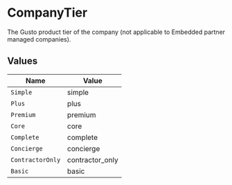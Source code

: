 # CompanyTier

The Gusto product tier of the company (not applicable to Embedded partner managed companies).


## Values

| Name             | Value            |
| ---------------- | ---------------- |
| `Simple`         | simple           |
| `Plus`           | plus             |
| `Premium`        | premium          |
| `Core`           | core             |
| `Complete`       | complete         |
| `Concierge`      | concierge        |
| `ContractorOnly` | contractor_only  |
| `Basic`          | basic            |